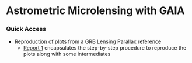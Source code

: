 # Astrometric Microlensing with GAIA

### Quick Access

 - [Reproduction of plots](/Documentation/Task%203/GRB_Lensing_Parallax.ipynb) from a GRB Lensing Parallax [reference](/Documentation/Task%202/GRB%20Lensing%20Parallax_2.pdf)
   - [Report 1](/Reports/Report%201.pdf) encapsulates the step-by-step procedure to reproduce the plots along with some intermediates

